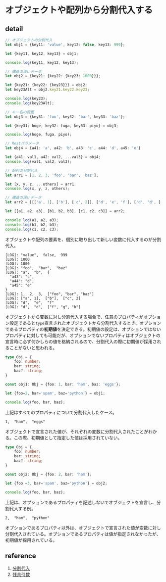 # オブジェクトや配列から分割代入する

## detail

```typescript
// オブジェクトの分割代入
let obj1 = {key11: 'value', key12: false, key13: 999};

let {key11, key12, key13} = obj1;

console.log(key11, key12, key13);

// 構造の深いデータ
let obj2 = {key21: {key22: {key23: 1000}}};

let {key21: {key22: {key23}}} = obj2;
let key23Alt = obj2.key21.key22.key23;

console.log(key23);
console.log(key23Alt);

// キー名の変更
let obj3 = {key31: 'foo', key32: 'bar', key33: 'baz'};

let {key31: hoge, key32: fuga, key33: piyo} = obj3;

console.log(hoge, fuga, piyo);

// Restパラメータ
let obj4 = {a41: 'a', a42: 'b', a43: 'c', a44: 'd', a45: 'e'}

let {a41: val1, a42: val2, ...val3} = obj4;
console.log(val1, val2, val3);

// 配列の分割代入
let arr1 = [1, 2, 3, 'foo', 'bar', 'baz'];

let [x, y, z, ...others] = arr1;
console.log(x, y, z, others);

// 構造の深いデータ
let arr2 = [[['a', 1], ['b'], ['c', 2]], ['d', 'e', 'f'], ['d', 'd', ['f', 'g', 'h']]];

let [[a1, a2, a3], [b1, b2, b3], [c1, c2, c3]] = arr2;

console.log(a1, a2, a3);
console.log(b1, b2, b3);
console.log(c1, c2, c3);

```

オブジェクトや配列の要素を、個別に取り出して新しい変数に代入するのが分割代入。

```console
[LOG]: "value",  false,  999 
[LOG]: 1000 
[LOG]: 1000 
[LOG]: "foo",  "bar",  "baz" 
[LOG]: "a",  "b",  {
  "a43": "c",
  "a44": "d",
  "a45": "e"
} 
[LOG]: 1,  2,  3,  ["foo", "bar", "baz"] 
[LOG]: ["a", 1],  ["b"],  ["c", 2] 
[LOG]: "d",  "e",  "f" 
[LOG]: "d",  "d",  ["f", "g", "h"] 
```

オブジェクトから変数に対し分割代入する場合で、任意のプロパティがオプション設定であると`type`宣言されたオブジェクトから分割代入するとき、オプションであるプロパティの**初期値**を決定できる。初期値の設定は、オプションではないプロパティに対しても可能だが、オプションでないプロパティはオブジェクトの宣言時に必ず何かしらの値を格納されるので、分割代入の際に初期値が採用されることがないと思われる。

```typescript
type Obj = {
    foo: number;
    bar: string;
    baz?: string;
}

const obj1: Obj = {foo: 1, bar: 'ham', baz: 'eggs'};

let {foo=2, bar='spam', baz='python'} = obj1;

console.log(foo, bar, baz);

```

上記はすべてのプロパティについて分割代入したケース。

```console
1,  "ham",  "eggs" 
```

オブジェクトで宣言された値が、それぞれの変数に分割代入されたことがわかる。この際、初期値として指定した値は採用されていない。

```typescript
type Obj = {
    foo: number;
    bar: string;
    baz?: string;
}

const obj2: Obj = {foo: 2, bar: 'ham'};

let {foo =3, bar='spam', baz='python'} = obj2;

console.log(foo, bar, baz);
```

上記は、オプションであるプロパティを記述しないでオブジェクトを宣言し、分割代入する例。

```console
2,  "ham",  "python" 
```

オプションであるプロパティ以外は、オブジェクトで宣言された値が変数に対し分割代入されている。オプションであるプロパティは値が指定されなかったが、初期値が採用されている。

## reference

1. [分割代入](https://typescript-jp.gitbook.io/deep-dive/future-javascript/destructuring)
2. [残余引数](https://developer.mozilla.org/ja/docs/Web/JavaScript/Reference/Functions/rest_parameters)
